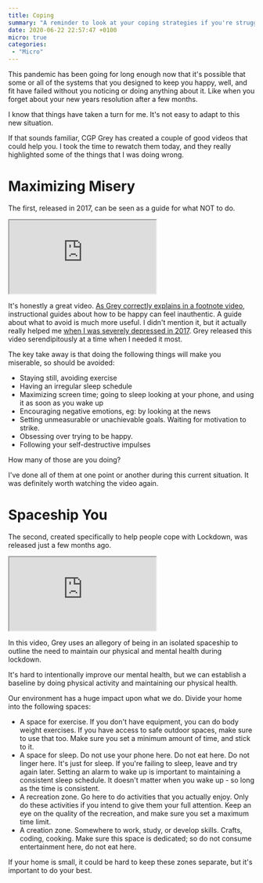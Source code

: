 ```yaml
---
title: Coping
summary: "A reminder to look at your coping strategies if you're struggling right now."
date: 2020-06-22 22:57:47 +0100
micro: true
categories:
 - "Micro"
---
```

This pandemic has been going for long enough now that it's possible that some or all of the systems that you designed to keep you happy, well, and fit have failed without you noticing or doing anything about it. Like when you forget about your new years resolution after a few months.

I know that things have taken a turn for me. It's not easy to adapt to this new situation.

If that sounds familiar, CGP Grey has created a couple of good videos that could help you. I took the time to rewatch them today, and they really highlighted some of the things that I was doing wrong.

# Maximizing Misery

The first, released in 2017, can be seen as a guide for what NOT to do.

<div class="youtube">
    <iframe src="https://www.youtube.com/embed/LO1mTELoj6o" allowfullscreen></iframe>
</div>

It's honestly a great video. [As Grey correctly explains in a footnote video](https://www.youtube.com/watch?v=8qGCAE1jte8), instructional guides about how to be happy can feel inauthentic. A guide about what to avoid is much more useful. I didn't mention it, but it actually really helped me [when I was severely depressed in 2017](/the-grip-of-depression/). Grey released this video serendipitously at a time when I needed it most.

The key take away is that doing the following things will make you miserable, so should be avoided:

 * Staying still, avoiding exercise
 * Having an irregular sleep schedule
 * Maximizing screen time; going to sleep looking at your phone, and using it as soon as you wake up
 * Encouraging negative emotions, eg: by looking at the news
 * Setting unmeasurable or unachievable goals. Waiting for motivation to strike.
 * Obsessing over trying to be happy.
 * Following your self-destructive impulses

How many of those are you doing?

I've done all of them at one point or another during this current situation. It was definitely worth watching the video again.

# Spaceship You

The second, created specifically to help people cope with Lockdown, was released just a few months ago.

<div class="youtube">
    <iframe src="https://www.youtube.com/embed/snAhsXyO3Ck" allowfullscreen></iframe>
</div>

In this video, Grey uses an allegory of being in an isolated spaceship to outline the need to maintain our physical and mental health during lockdown.

It's hard to intentionally improve our mental health, but we can establish a baseline by doing physical activity and maintaining our physical health.

Our environment has a huge impact upon what we do. Divide your home into the following spaces:

 * A space for exercise. If you don't have equipment, you can do body weight exercises. If you have access to safe outdoor spaces, make sure to use that too. Make sure you set a minimum amount of time, and stick to it.
 * A space for sleep. Do not use your phone here. Do not eat here. Do not linger here. It's just for sleep. If you're failing to sleep, leave and try again later. Setting an alarm to wake up is important to maintaining a consistent sleep schedule. It doesn't matter when you wake up - so long as the time is consistent.
 * A recreation zone. Go here to do activities that you actually enjoy. Only do these activities if you intend to give them your full attention. Keep an eye on the quality of the recreation, and make sure you set a maximum time limit.
 * A creation zone. Somewhere to work, study, or develop skills. Crafts, coding, cooking. Make sure this space is dedicated; so do not consume entertainment here, do not eat here.

If your home is small, it could be hard to keep these zones separate, but it's important to do your best.